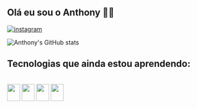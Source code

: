 ## Olá eu sou o Anthony 👋🏼

[![instagram](https://img.shields.io/badge/Instagram-E4405F?style=for-the-badge&logo=instagram&logoColor=white)](https://www.instagram.com/anthony_praado/profilecard/?igsh=c3Vmdjh5NWU1cHE1)

![Anthony's GitHub stats](https://github-readme-stats.vercel.app/api?username=Arpa4yMaracas&show_icons=true&theme=transparent)

## Tecnologias que ainda estou aprendendo:
<div style="display: inline_block"><br/>
<img height="40" width="30" src="https://cdn.jsdelivr.net/gh/devicons/devicon@latest/icons/c/c-original.svg" />
<img height="40" width="30" src="https://cdn.jsdelivr.net/gh/devicons/devicon@latest/icons/html5/html5-original.svg" />
<img height="40" width="30" src="https://cdn.jsdelivr.net/gh/devicons/devicon@latest/icons/css3/css3-original.svg" />
<img height="40" width="30" src = "[![image](https://github.com/user-attachments/assets/da57cd25-a99e-4ca3-a0a9-cf4f71f28489)](https://img.icons8.com/?size=100&id=FBycNmdwUQz1&format=png&color=000000)" />
</div>

##

